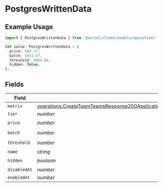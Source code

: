 # PostgresWrittenData

## Example Usage

```typescript
import { PostgresWrittenData } from '@vercel/client/models/operations';

let value: PostgresWrittenData = {
  price: 568.77,
  batch: 4973.57,
  threshold: 9804.86,
  hidden: false,
};
```

## Fields

| Field        | Type                                                                                                                                                                                                                                         | Required           | Description |
| ------------ | -------------------------------------------------------------------------------------------------------------------------------------------------------------------------------------------------------------------------------------------- | ------------------ | ----------- |
| `matrix`     | [operations.CreateTeamTeamsResponse200ApplicationJSONResponseBodyBillingInvoiceItemsPostgresWrittenDataMatrix](../../models/operations/createteamteamsresponse200applicationjsonresponsebodybillinginvoiceitemspostgreswrittendatamatrix.md) | :heavy_minus_sign: | N/A         |
| `tier`       | _number_                                                                                                                                                                                                                                     | :heavy_minus_sign: | N/A         |
| `price`      | _number_                                                                                                                                                                                                                                     | :heavy_check_mark: | N/A         |
| `batch`      | _number_                                                                                                                                                                                                                                     | :heavy_check_mark: | N/A         |
| `threshold`  | _number_                                                                                                                                                                                                                                     | :heavy_check_mark: | N/A         |
| `name`       | _string_                                                                                                                                                                                                                                     | :heavy_minus_sign: | N/A         |
| `hidden`     | _boolean_                                                                                                                                                                                                                                    | :heavy_check_mark: | N/A         |
| `disabledAt` | _number_                                                                                                                                                                                                                                     | :heavy_minus_sign: | N/A         |
| `enabledAt`  | _number_                                                                                                                                                                                                                                     | :heavy_minus_sign: | N/A         |
